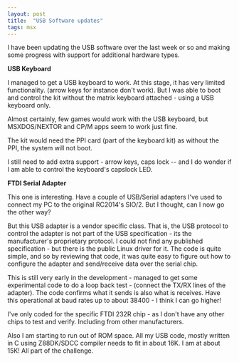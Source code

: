 ```yaml
---
layout: post
title:  "USB Software updates"
tags: msx
---
```


I have been updating the USB software over the last week or so and making some progress with support for additional hardware types.

<b>USB Keyboard</b>

I managed to get a USB keyboard to work.  At this stage, it has very limited functionality.  (arrow keys for instance don't work).  But I was able to boot and control the kit without the matrix keyboard attached - using a USB keyboard only.

Almost certainly, few games would work with the USB keyboard, but MSXDOS/NEXTOR and CP/M apps seem to work just fine.

The kit would need the PPI card (part of the keyboard kit) as without the PPI, the system will not boot.

I still need to add extra support - arrow keys, caps lock -- and I do wonder if I am able to control the keyboard's capslock LED.

<b>FTDI Serial Adapter</b>

This one is interesting.  Have a couple of USB/Serial adapters I've used to connect my PC to the original RC2014's SIO/2.  But I thought, can I now go the other way?

But this USB adapter is a vendor specific class.  That is, the USB protocol to control the adapter is not part of the USB specification - its the manufacturer's proprietary protocol.  I could not find any published specification - but there is the public Linux driver for it. The code is quite simple, and so by reviewing that code, it was quite easy to figure out how to configure the adapter and send/receive data over the serial chip.

This is still very early in the development - managed to get some experimental code to do a loop back test - (connect the TX/RX lines of the adapter).  The code confirms what it sends is also what is receives.  Have this operational at baud rates up to about 38400 - I think I can go higher!

I've only coded for the specific FTDI 232R chip - as I don't have any other chips to test and verify.  Including from other manufacturers.

Also I am starting to run out of ROM space.  All my USB code, mostly written in C using Z88DK/SDCC compiler needs to fit in about 16K.  I am at about 15K!  All part of the challenge.
